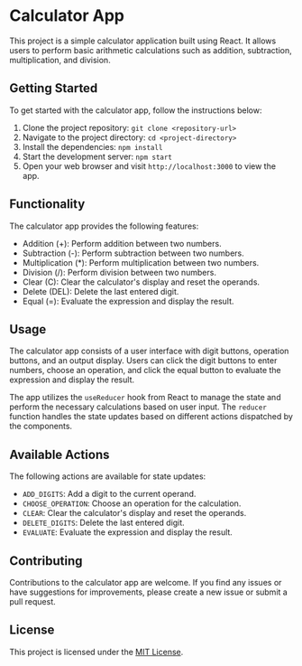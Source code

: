 # Calculator App

This project is a simple calculator application built using React. It allows users to perform basic arithmetic calculations such as addition, subtraction, multiplication, and division.

## Getting Started

To get started with the calculator app, follow the instructions below:

1. Clone the project repository: `git clone <repository-url>`
2. Navigate to the project directory: `cd <project-directory>`
3. Install the dependencies: `npm install`
4. Start the development server: `npm start`
5. Open your web browser and visit `http://localhost:3000` to view the app.

## Functionality

The calculator app provides the following features:

- Addition (+): Perform addition between two numbers.
- Subtraction (-): Perform subtraction between two numbers.
- Multiplication (\*): Perform multiplication between two numbers.
- Division (/): Perform division between two numbers.
- Clear (C): Clear the calculator's display and reset the operands.
- Delete (DEL): Delete the last entered digit.
- Equal (=): Evaluate the expression and display the result.

## Usage

The calculator app consists of a user interface with digit buttons, operation buttons, and an output display. Users can click the digit buttons to enter numbers, choose an operation, and click the equal button to evaluate the expression and display the result.

The app utilizes the `useReducer` hook from React to manage the state and perform the necessary calculations based on user input. The `reducer` function handles the state updates based on different actions dispatched by the components.

## Available Actions

The following actions are available for state updates:

- `ADD_DIGITS`: Add a digit to the current operand.
- `CHOOSE_OPERATION`: Choose an operation for the calculation.
- `CLEAR`: Clear the calculator's display and reset the operands.
- `DELETE_DIGITS`: Delete the last entered digit.
- `EVALUATE`: Evaluate the expression and display the result.

## Contributing

Contributions to the calculator app are welcome. If you find any issues or have suggestions for improvements, please create a new issue or submit a pull request.

## License

This project is licensed under the [MIT License](LICENSE).